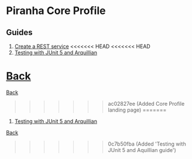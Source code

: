 # Piranha Core Profile

## Guides

1. [Create a REST service](rest/)
<<<<<<< HEAD
<<<<<<< HEAD
1. [Testing with JUnit 5 and Arquillian](arquillian/)

[Back](../)
=======

[Back](../)
>>>>>>> ac02827ee (Added Core Profile landing page)
=======
1. [Testing with JUnit 5 and Arquillian](arquillian/)

[Back](../)
>>>>>>> 0c7b50fba (Added 'Testing with JUnit 5 and Aquillian guide')
